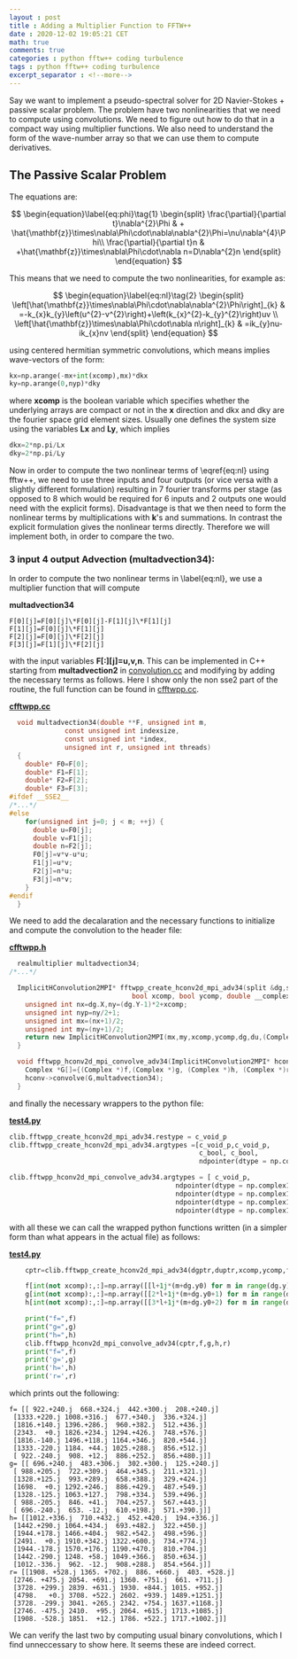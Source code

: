```yaml
---
layout : post
title : Adding a Multiplier Function to FFTW++
date : 2020-12-02 19:05:21 CET
math: true
comments: true
categories : python fftw++ coding turbulence
tags : python fftw++ coding turbulence
excerpt_separator : <!--more-->
---
```


Say we want to implement a pseudo-spectral solver for 2D Navier-Stokes + passive scalar problem. The problem have
two nonlinearities that we need to compute using convolutions. We need to figure out how to do that in a compact
way using multiplier functions. We also need to understand the form of the wave-number array so that we can use them to compute derivatives.

<!--more-->
## The Passive Scalar Problem

The equations are:

$$
\begin{equation}\label{eq:phi}\tag{1}
\begin{split}
\frac{\partial}{\partial t}\nabla^{2}\Phi & + \hat{\mathbf{z}}\times\nabla\Phi\cdot\nabla\nabla^{2}\Phi=\nu\nabla^{4}\Phi\\
\frac{\partial}{\partial t}n & +\hat{\mathbf{z}}\times\nabla\Phi\cdot\nabla n=D\nabla^{2}n
\end{split}
\end{equation}
$$

This means that we need to compute the two nonlinearities, for example as:

$$
\begin{equation}\label{eq:nl}\tag{2}
\begin{split}
\left[\hat{\mathbf{z}}\times\nabla\Phi\cdot\nabla\nabla^{2}\Phi\right]_{k} & =-k_{x}k_{y}\left(u^{2}-v^{2}\right)+\left(k_{x}^{2}-k_{y}^{2}\right)uv \\
\left[\hat{\mathbf{z}}\times\nabla\Phi\cdot\nabla n\right]_{k} & =ik_{y}nu-ik_{x}nv
\end{split}
\end{equation}
$$

using centered hermitian symmetric convolutions, which means implies wave-vectors of the form:

```py
kx=np.arange(-mx+int(xcomp),mx)*dkx
ky=np.arange(0,nyp)*dky
```

where **xcomp** is the boolean variable which specifies whether the underlying arrays are  compact or not in the **x** direction and dkx and dky are the fourier space grid element sizes. Usually one defines the system size using the variables **Lx** and **Ly**, which implies 

```py
dkx=2*np.pi/Lx
dky=2*np.pi/Ly
```

Now in order to compute the two nonlinear terms of \eqref{eq:nl} using fftw++, we need to use three inputs and four outputs (or vice versa with a slightly different formulation) resulting in 7 fourier transforms per stage (as opposed to 8 which would be required for 6 inputs and 2 outputs one would need with the explicit forms). Disadvantage is that we then need to form the nonlinear terms by multiplications with **k**'s and summations. In contrast the explicit formulation gives the nonlinear terms directly. Therefore we will implement both, in order to compare the two.

### 3 input 4 output Advection (multadvection34):

In order to compute the two nonlinear terms in \label{eq:nl}, we use a multiplier function that will compute

**multadvection34**
```
F[0][j]=F[0][j]\*F[0][j]-F[1][j]\*F[1][j]
F[1][j]=F[0][j]\*F[1][j]
F[2][j]=F[0][j]\*F[2][j]
F[3][j]=F[1][j]\*F[2][j]
```

with the input variables **F[:][j]=u,v,n**. This can be implemented in C++ starting from **multadvection2** in [convolution.cc](https://github.com/dealias/fftwpp/blob/master/convolution.cc) and modifying by adding the necessary terms as follows. Here I show only the non sse2 part of the routine, the full function can be found in [cfftwpp.cc](https://github.com/gurcani/fftwpp/blob/master/libfftwpp/cfftwpp.cc).

[**cfftwpp.cc**](https://github.com/gurcani/fftwpp/blob/master/libfftwpp/cfftwpp.cc)
```c
  void multadvection34(double **F, unsigned int m,
		      const unsigned int indexsize,
		      const unsigned int *index,
		      unsigned int r, unsigned int threads)
  {
    double* F0=F[0];
    double* F1=F[1];
    double* F2=F[2];
    double* F3=F[3];
#ifdef __SSE2__
/*...*/
#else
    for(unsigned int j=0; j < m; ++j) {
      double u=F0[j];
      double v=F1[j];
      double n=F2[j];
      F0[j]=v*v-u*u;
      F1[j]=u*v;
      F2[j]=n*u;
      F3[j]=n*v;
    }
#endif
  }

```

We need to add the decalaration and the necessary functions to initialize and compute the convolution 
to the header file:

[**cfftwpp.h**](https://github.com/gurcani/fftwpp/blob/master/libfftwpp/cfftwpp.h)
```c
  realmultiplier multadvection34;
/*...*/

  ImplicitHConvolution2MPI* fftwpp_create_hconv2d_mpi_adv34(split &dg,split &du,
							   bool xcomp, bool ycomp, double __complex__ *g){
    unsigned int nx=dg.X,ny=(dg.Y-1)*2+xcomp;
    unsigned int nyp=ny/2+1;
    unsigned int mx=(nx+1)/2;
    unsigned int my=(ny+1)/2;
    return new ImplicitHConvolution2MPI(mx,my,xcomp,ycomp,dg,du,(Complex *)g,dfoptions,3,4);
  }

  void fftwpp_hconv2d_mpi_convolve_adv34(ImplicitHConvolution2MPI* hconv, double __complex__ *f, double __complex__ *g, double __complex__ *h, double __complex__ *r) {
    Complex *G[]={(Complex *)f,(Complex *)g, (Complex *)h, (Complex *)r};
    hconv->convolve(G,multadvection34);
  }

```

and finally the necessary wrappers to the python file:

[**test4.py**](https://github.com/gurcani/fftwpp/blob/master/libfftwpp/test4.py)
```py
clib.fftwpp_create_hconv2d_mpi_adv34.restype = c_void_p
clib.fftwpp_create_hconv2d_mpi_adv34.argtypes =[c_void_p,c_void_p,
                                                c_bool, c_bool,
                                                ndpointer(dtype = np.complex128)]

clib.fftwpp_hconv2d_mpi_convolve_adv34.argtypes = [ c_void_p,
                                          ndpointer(dtype = np.complex128),
                                          ndpointer(dtype = np.complex128),
                                          ndpointer(dtype = np.complex128),
                                          ndpointer(dtype = np.complex128) ]
```

with all these we can call the wrapped python functions written (in a simpler form than what appears in the actual file) as follows:

[**test4.py**](https://github.com/gurcani/fftwpp/blob/master/libfftwpp/test4.py)
```py
    cptr=clib.fftwpp_create_hconv2d_mpi_adv34(dgptr,duptr,xcomp,ycomp,f)

    f[int(not xcomp):,:]=np.array([[l+1j*(m+dg.y0) for m in range(dg.y)] for l in range(dg.X-int(not xcomp)) ])
    g[int(not xcomp):,:]=np.array([[2*l+1j*(m+dg.y0+1) for m in range(dg.y)] for l in range(dg.X-int(not xcomp))])
    h[int(not xcomp):,:]=np.array([[3*l+1j*(m+dg.y0+2) for m in range(dg.y)] for l in range(dg.X-int(not xcomp))])

    print("f=",f)
    print("g=",g)
    print("h=",h)
    clib.fftwpp_hconv2d_mpi_convolve_adv34(cptr,f,g,h,r)
    print("f=",f)
    print('g=',g)
    print('h=',h)
    print('r=',r)
```

which prints out the following:
```
f= [[ 922.+240.j  668.+324.j  442.+300.j  208.+240.j]
 [1333.+220.j 1008.+316.j  677.+340.j  336.+324.j]
 [1816.+140.j 1396.+286.j  960.+382.j  512.+436.j]
 [2343.  +0.j 1826.+234.j 1294.+426.j  748.+576.j]
 [1816.-140.j 1496.+118.j 1164.+346.j  820.+544.j]
 [1333.-220.j 1184. +44.j 1025.+288.j  856.+512.j]
 [ 922.-240.j  908. +12.j  886.+252.j  856.+480.j]]
g= [[ 696.+240.j  483.+306.j  302.+300.j  125.+240.j]
 [ 988.+205.j  722.+309.j  464.+345.j  211.+321.j]
 [1328.+125.j  993.+289.j  658.+388.j  329.+424.j]
 [1698.  +0.j 1292.+246.j  886.+429.j  487.+549.j]
 [1328.-125.j 1063.+127.j  798.+334.j  539.+496.j]
 [ 988.-205.j  846. +41.j  704.+257.j  567.+443.j]
 [ 696.-240.j  653. -12.j  610.+198.j  571.+390.j]]
h= [[1012.+336.j  710.+432.j  452.+420.j  194.+336.j]
 [1442.+290.j 1064.+434.j  693.+482.j  322.+450.j]
 [1944.+178.j 1466.+404.j  982.+542.j  498.+596.j]
 [2491.  +0.j 1910.+342.j 1322.+600.j  734.+774.j]
 [1944.-178.j 1570.+176.j 1190.+470.j  810.+704.j]
 [1442.-290.j 1248. +58.j 1049.+366.j  850.+634.j]
 [1012.-336.j  962. -12.j  908.+288.j  854.+564.j]]
r= [[1908. +528.j 1365. +702.j  886. +660.j  403. +528.j]
 [2746. +475.j 2054. +691.j 1360. +751.j  661. +711.j]
 [3728. +299.j 2839. +631.j 1930. +844.j 1015. +952.j]
 [4798.   +0.j 3708. +522.j 2602. +939.j 1489.+1251.j]
 [3728. -299.j 3041. +265.j 2342. +754.j 1637.+1168.j]
 [2746. -475.j 2410.  +95.j 2064. +615.j 1713.+1085.j]
 [1908. -528.j 1851.  +12.j 1786. +522.j 1717.+1002.j]]
```

We can verify the last two by computing usual binary convolutions, which I find unneccessary to show here. It seems these are indeed correct.
